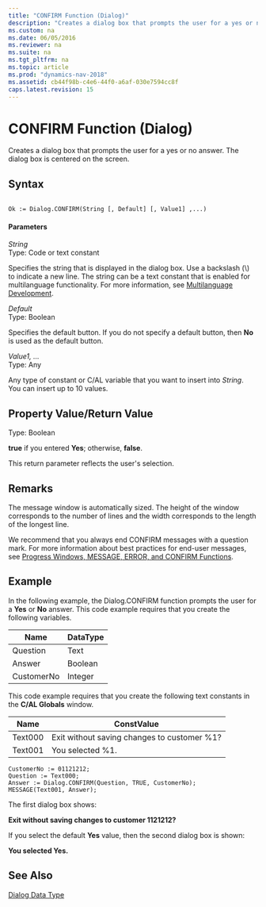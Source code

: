 ```yaml
---
title: "CONFIRM Function (Dialog)"
description: "Creates a dialog box that prompts the user for a yes or no answer. The dialog box is centered on the screen."
ms.custom: na
ms.date: 06/05/2016
ms.reviewer: na
ms.suite: na
ms.tgt_pltfrm: na
ms.topic: article
ms.prod: "dynamics-nav-2018"
ms.assetid: cb44f98b-c4e6-44f0-a6af-030e7594cc8f
caps.latest.revision: 15
---
```

# CONFIRM Function (Dialog)
Creates a dialog box that prompts the user for a yes or no answer. The dialog box is centered on the screen.  

## Syntax  

```  

Ok := Dialog.CONFIRM(String [, Default] [, Value1] ,...)  
```  

#### Parameters  
 *String*  
 Type: Code or text constant  

 Specifies the string that is displayed in the dialog box. Use a backslash \(\\\) to indicate a new line. The string can be a text constant that is enabled for multilanguage functionality. For more information, see [Multilanguage Development](Multilanguage-Development.md).  

 *Default*  
 Type: Boolean  

 Specifies the default button. If you do not specify a default button, then **No** is used as the default button.  

 *Value1, …*  
 Type: Any  

 Any type of constant or C/AL variable that you want to insert into *String*. You can insert up to 10 values.  

## Property Value/Return Value  
 Type: Boolean  

 **true** if you entered **Yes**; otherwise, **false**.  

 This return parameter reflects the user's selection.  

## Remarks  
 The message window is automatically sized. The height of the window corresponds to the number of lines and the width corresponds to the length of the longest line.  

 We recommend that you always end CONFIRM messages with a question mark. For more information about best practices for end-user messages, see [Progress Windows, MESSAGE, ERROR, and CONFIRM Functions](Progress-Windows--MESSAGE--ERROR--and-CONFIRM-Functions.md).  

## Example  
 In the following example, the Dialog.CONFIRM function prompts the user for a **Yes** or **No** answer. This code example requires that you create the following variables.  

|Name|DataType|  
|----------|--------------|  
|Question|Text|  
|Answer|Boolean|  
|CustomerNo|Integer|  

 This code example requires that you create the following text constants in the **C/AL Globals** window.  

|Name|ConstValue|  
|----------|----------------|  
|Text000|Exit without saving changes to customer %1?|  
|Text001|You selected %1.|  

```  
CustomerNo := 01121212;  
Question := Text000;  
Answer := Dialog.CONFIRM(Question, TRUE, CustomerNo);  
MESSAGE(Text001, Answer);  
```  

 The first dialog box shows:  

 **Exit without saving changes to customer 1121212?**  

 If you select the default **Yes** value, then the second dialog box is shown:  

 **You selected Yes.**  

## See Also  
 [Dialog Data Type](Dialog-Data-Type.md)
